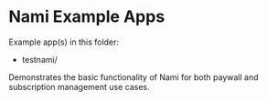 # Nami Example Apps

Example app(s) in this folder:
- testnami/

Demonstrates the basic functionality of Nami for both paywall and subscription management use cases.
